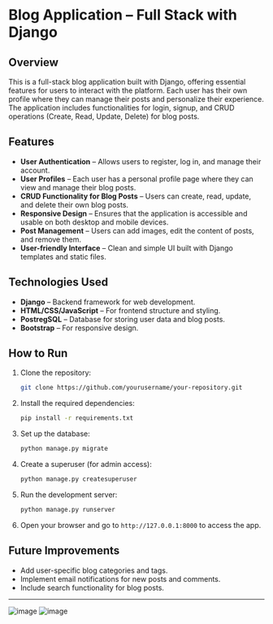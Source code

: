 # Blog Application – Full Stack with Django

## Overview  
This is a full-stack blog application built with Django, offering essential features for users to interact with the platform. Each user has their own profile where they can manage their posts and personalize their experience. The application includes functionalities for login, signup, and CRUD operations (Create, Read, Update, Delete) for blog posts.

## Features  
- **User Authentication** – Allows users to register, log in, and manage their account.  
- **User Profiles** – Each user has a personal profile page where they can view and manage their blog posts.  
- **CRUD Functionality for Blog Posts** – Users can create, read, update, and delete their own blog posts.  
- **Responsive Design** – Ensures that the application is accessible and usable on both desktop and mobile devices.  
- **Post Management** – Users can add images, edit the content of posts, and remove them.  
- **User-friendly Interface** – Clean and simple UI built with Django templates and static files.

## Technologies Used  
- **Django** – Backend framework for web development.  
- **HTML/CSS/JavaScript** – For frontend structure and styling.  
- **PostregSQL** – Database for storing user data and blog posts.  
- **Bootstrap** – For responsive design.  

## How to Run  
1. Clone the repository:  
   ```sh
   git clone https://github.com/yourusername/your-repository.git
   ```  
2. Install the required dependencies:  
   ```sh
   pip install -r requirements.txt
   ```  
3. Set up the database:  
   ```sh
   python manage.py migrate
   ```  
4. Create a superuser (for admin access):  
   ```sh
   python manage.py createsuperuser
   ```  
5. Run the development server:  
   ```sh
   python manage.py runserver
   ```  
6. Open your browser and go to `http://127.0.0.1:8000` to access the app.

## Future Improvements  
- Add user-specific blog categories and tags.  
- Implement email notifications for new posts and comments.  
- Include search functionality for blog posts.

---

![image](https://github.com/user-attachments/assets/e62adbfb-fa05-41a6-b635-ff368548f707)
![image](https://github.com/user-attachments/assets/b6cd24a3-9f54-44d5-80f7-68bbfb55cc8d)

